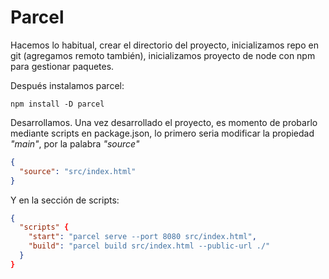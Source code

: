 # Parcel

Hacemos lo habitual, crear el directorio del proyecto, inicializamos repo en git (agregamos remoto también), inicializamos proyecto de node con npm para gestionar paquetes.

Después instalamos parcel:

```shell
npm install -D parcel
```

Desarrollamos. Una vez desarrollado el proyecto, es momento de probarlo mediante scripts en package.json, lo primero seria modificar la propiedad *"main"*, por la palabra *"source"*

```json
{
  "source": "src/index.html"
}
```

Y en la sección de scripts:

```json
{
  "scripts" {
    "start": "parcel serve --port 8080 src/index.html",
    "build": "parcel build src/index.html --public-url ./"
  }
}
```
